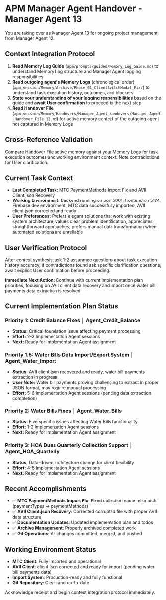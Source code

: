 # APM Manager Agent Handover - Manager Agent 13
You are taking over as Manager Agent 13 for ongoing project management from Manager Agent 12.

## Context Integration Protocol
1. **Read Memory Log Guide** (`apm/prompts/guides/Memory_Log_Guide.md`) to understand Memory Log structure and Manager Agent logging responsibilities
2. **Read outgoing agent's Memory Logs** (chronological order) (`apm_session/Memory/Archive/Phase_01_ClientSwitchModal_Fix/`) to understand task execution history, outcomes, and blockers
3. **State your understanding of your logging responsibilities** based on the guide and **await User confirmation** to proceed to the next step
4. **Read Handover File** (`apm_session/Memory/Handovers/Manager_Agent_Handovers/Manager_Agent_Handover_File_12.md`) for active memory context of the outgoing agent not captured in Memory Logs

## Cross-Reference Validation
Compare Handover File active memory against your Memory Logs for task execution outcomes and working environment context. Note contradictions for User clarification.

## Current Task Context
- **Last Completed Task:** MTC PaymentMethods Import Fix and AVII Client.json Recovery
- **Working Environment:** Backend running on port 5001, frontend on 5174, Firebase dev environment, MTC data successfully imported, AVII client.json corrected and ready
- **User Preferences:** Prefers elegant solutions that work with existing system architecture, values clear problem identification, appreciates straightforward approaches, prefers manual data transformation when automated solutions are unreliable

## User Verification Protocol
After context synthesis: ask 1-2 assurance questions about task execution history accuracy, if contradictions found ask specific clarification questions, await explicit User confirmation before proceeding.

**Immediate Next Action:** Continue with current implementation plan priorities, focusing on AVII client data recovery and import once water bill payments data extraction is resolved

## Current Implementation Plan Status

### **Priority 1: Credit Balance Fixes** │ Agent_Credit_Balance
- **Status:** Critical foundation issue affecting payment processing
- **Effort:** 2-3 Implementation Agent sessions
- **Next:** Ready for Implementation Agent assignment

### **Priority 1.5: Water Bills Data Import/Export System** │ Agent_Water_Import  
- **Status:** AVII client.json recovered and ready, water bill payments extraction in progress
- **User Note:** Water bill payments proving challenging to extract in proper JSON format, may require manual processing
- **Effort:** 5-6 Implementation Agent sessions (pending data extraction completion)

### **Priority 2: Water Bills Fixes** │ Agent_Water_Bills
- **Status:** Five specific issues affecting Water Bills functionality
- **Effort:** 1-2 Implementation Agent sessions
- **Next:** Ready for Implementation Agent assignment

### **Priority 3: HOA Dues Quarterly Collection Support** │ Agent_HOA_Quarterly
- **Status:** Data-driven architecture change for client flexibility  
- **Effort:** 4-5 Implementation Agent sessions
- **Next:** Ready for Implementation Agent assignment

## Recent Accomplishments
- ✅ **MTC PaymentMethods Import Fix**: Fixed collection name mismatch (paymentTypes → paymentMethods)
- ✅ **AVII Client.json Recovery**: Corrected corrupted file with proper AVII data structure
- ✅ **Documentation Updates**: Updated implementation plan and todos
- ✅ **Archive Management**: Properly archived completed work
- ✅ **Git Operations**: All changes committed, merged, and pushed

## Working Environment Status
- **MTC Client**: Fully imported and operational
- **AVII Client**: client.json corrected and ready for import (pending water bill payments data)
- **Import System**: Production-ready and fully functional
- **Git Repository**: Clean and up-to-date

Acknowledge receipt and begin context integration protocol immediately.
